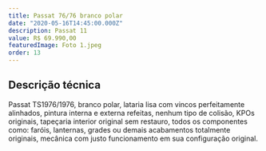 ```yaml
---
title: Passat 76/76 branco polar
date: "2020-05-16T14:45:00.000Z"
description: Passat 11
value: R$ 69.990,00
featuredImage: Foto 1.jpeg
order: 13
---
```


## Descrição técnica

Passat TS1976/1976, branco polar, lataria lisa com vincos perfeitamente alinhados, pintura interna e externa refeitas, nenhum tipo de colisão, KPOs originais, tapeçaria interior original sem restauro, todos os componentes como: faróis, lanternas, grades ou demais acabamentos totalmente originais, mecânica com justo funcionamento em sua configuração original.